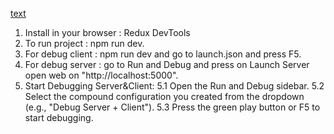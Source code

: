 [text](https://teach-me-bc4bcbfc9897.herokuapp.com/)

1.  Install in your browser : Redux DevTools
2.  To run project : npm run dev.
3.  For debug client : npm run dev and go to launch.json and press F5.
4.  For debug server : go to Run and Debug and press on Launch Server open web on "http://localhost:5000".
5.  Start Debugging Server&Client:
    5.1 Open the Run and Debug sidebar.
    5.2 Select the compound configuration you created from the dropdown (e.g., "Debug Server + Client").
    5.3 Press the green play button or F5 to start debugging.
